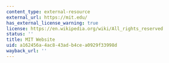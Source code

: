 ```yaml
---
content_type: external-resource
external_url: https://mit.edu/
has_external_license_warning: true
license: https://en.wikipedia.org/wiki/All_rights_reserved
status: ''
title: MIT Website
uid: a162456a-4ac8-43ad-b4ce-a0929f33998d
wayback_url: ''
---
```

